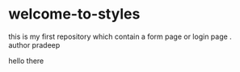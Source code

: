 # welcome-to-styles
this is my first repository which contain a form page or  login page .<br>
author pradeep


<p>hello there <p>